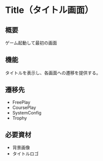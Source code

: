 # Title（タイトル画面）

## 概要

ゲーム起動して最初の画面

## 機能

タイトルを表示し、各画面への遷移を提供する。

## 遷移先

- FreePlay
- CoursePlay
- SystemConfig
- Trophy

## 必要資材

- 背景画像
- タイトルロゴ
